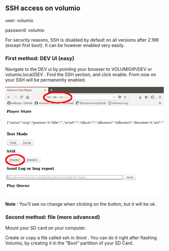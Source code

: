 ## SSH access on volumio

user: volumio

password: volumio

For security reasons, SSH is disabled by default on all versions after 2.199 (except first boot). It can be however enabled very easily.

### First method: DEV UI (easy)

Navigate to the DEV ui by pointing your browser to VOLUMIOIP/DEV or volumio.local/DEV . Find the SSH section, and click enable. From now on your SSH will be permanently enabled.

<img src="./img/ssh_enable.png">


__Note__ : You'll see no change when clicking on the button, but it will be ok.


### Second method: file (more advanced)

Mount your SD card on your computer.

Create or copy a file called ssh in /boot . You can do it right after flashing Volumio, by creating it in the "Boot" partition of your SD Card.
